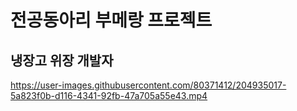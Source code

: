 # 전공동아리 부메랑 프로젝트

## 냉장고 위장 개발자
https://user-images.githubusercontent.com/80371412/204935017-5a823f0b-d116-4341-92fb-47a705a55e43.mp4

